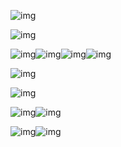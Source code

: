 ![img](../images/fitness_doc_2022-07-17T22.41.31.webp)

![img](../images/fitness_doc_2022-07-17T22.43.08.webp)

![img](../images/fitness_doc_2022-07-17T22.44.02.webp)![img](../images/fitness_doc_2022-07-17T22.48.33.webp)![img](../images/fitness_doc_2022-07-17T22.53.31.webp)![img](../images/fitness_doc_2022-07-17T22.53.47.webp)

![img](../images/fitness_doc_2022-07-17T22.54.07.webp)

![img](../images/fitness_doc_2022-07-17T22.55.14.webp)

![img](../images/fitness_doc_2022-07-17T22.56.34.webp)![img](../images/fitness_doc_2022-07-17T22.57.26.webp)

![img](../images/fitness_doc_2022-07-17T23.08.27.webp)![img](../images/fitness_doc_2022-07-17T23.12.25.webp)